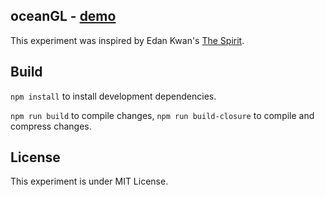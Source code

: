 ## oceanGL - [demo](https://sciecode.github.io/)

This experiment was inspired by Edan Kwan's [The Spirit](http://edankwan.com/experiments/the-spirit/).

## Build

`npm install` to install development dependencies.

`npm run build` to compile changes, `npm run build-closure` to compile and compress changes.

## License
This experiment is under MIT License.
